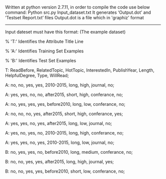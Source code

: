 Written at python version 2.7.11, in order to compile the code use below command:
Python src.py Input_dataset.txt
It generates ‘Output.dot’ and ‘Testset Report.txt’ files
Output.dot is a file which in 'graphiz' format

--------------------------------------------------------------------------------------------

Input dateset must have this format: (The example dataset)

%  'T:' Identifies the Attribute Title Line

%  'A:' Identifies Training Set Examples

%  'B:' Identifies Test Set Examples

T: ReadBefore, RelatedTopic, HotTopic, InterestedIn, PublishYear, Length, HelpfulDegree, Type, WillRead;

A: no, no, yes, yes, 2010-2015, long, high, journal, no;

A: yes, yes, no, no, after2015, short, high, conferance, no;

A: no, yes, yes, yes, before2010, long, low, conferance, no;

A: no, no, no, yes, after2015, short, high, conferance, yes;

A: yes, yes, no, yes, after2015, long, low, journal, no;

A: yes, no, yes, no, 2010-2015, long, high, conferance, no;

A: yes, yes, no, yes, 2010-2015, long, low, journal, no;

B: no, yes, yes, no, before2010, long, medium, conferance, no;

B: no, no, yes, yes, after2015, long, high, journal, yes;

B: no, no, yes, yes, before2010, short, low, conferance, no;

